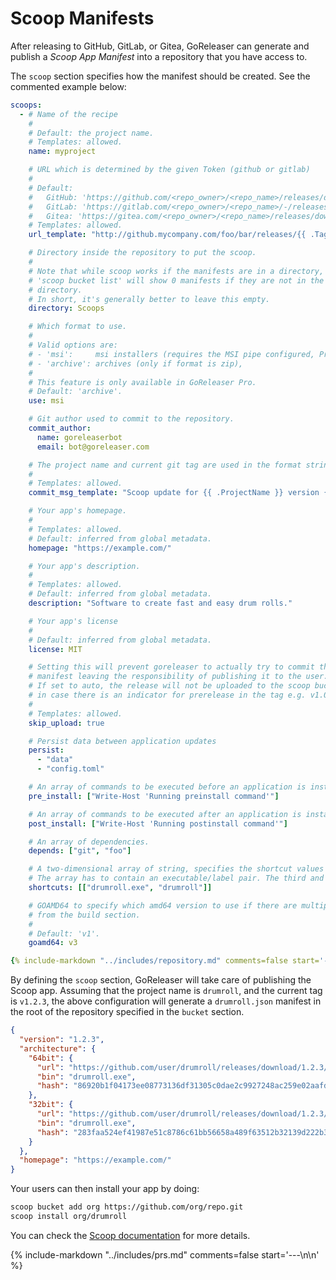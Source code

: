 # Scoop Manifests

After releasing to GitHub, GitLab, or Gitea, GoReleaser can generate and publish a
_Scoop App Manifest_ into a repository that you have access to.

The `scoop` section specifies how the manifest should be created. See the
commented example below:

```yaml title=".goreleaser.yaml"
scoops:
  - # Name of the recipe
    #
    # Default: the project name.
    # Templates: allowed.
    name: myproject

    # URL which is determined by the given Token (github or gitlab)
    #
    # Default:
    #   GitHub: 'https://github.com/<repo_owner>/<repo_name>/releases/download/{{ .Tag }}/{{ .ArtifactName }}'
    #   GitLab: 'https://gitlab.com/<repo_owner>/<repo_name>/-/releases/{{ .Tag }}/downloads/{{ .ArtifactName }}'
    #   Gitea: 'https://gitea.com/<repo_owner>/<repo_name>/releases/download/{{ .Tag }}/{{ .ArtifactName }}'
    # Templates: allowed.
    url_template: "http://github.mycompany.com/foo/bar/releases/{{ .Tag }}/{{ .ArtifactName }}"

    # Directory inside the repository to put the scoop.
    #
    # Note that while scoop works if the manifests are in a directory,
    # 'scoop bucket list' will show 0 manifests if they are not in the root
    # directory.
    # In short, it's generally better to leave this empty.
    directory: Scoops

    # Which format to use.
    #
    # Valid options are:
    # - 'msi':     msi installers (requires the MSI pipe configured, Pro only)
    # - 'archive': archives (only if format is zip),
    #
    # This feature is only available in GoReleaser Pro.
    # Default: 'archive'.
    use: msi

    # Git author used to commit to the repository.
    commit_author:
      name: goreleaserbot
      email: bot@goreleaser.com

    # The project name and current git tag are used in the format string.
    #
    # Templates: allowed.
    commit_msg_template: "Scoop update for {{ .ProjectName }} version {{ .Tag }}"

    # Your app's homepage.
    #
    # Templates: allowed.
    # Default: inferred from global metadata.
    homepage: "https://example.com/"

    # Your app's description.
    #
    # Templates: allowed.
    # Default: inferred from global metadata.
    description: "Software to create fast and easy drum rolls."

    # Your app's license
    #
    # Default: inferred from global metadata.
    license: MIT

    # Setting this will prevent goreleaser to actually try to commit the updated
    # manifest leaving the responsibility of publishing it to the user.
    # If set to auto, the release will not be uploaded to the scoop bucket
    # in case there is an indicator for prerelease in the tag e.g. v1.0.0-rc1
    #
    # Templates: allowed.
    skip_upload: true

    # Persist data between application updates
    persist:
      - "data"
      - "config.toml"

    # An array of commands to be executed before an application is installed.
    pre_install: ["Write-Host 'Running preinstall command'"]

    # An array of commands to be executed after an application is installed.
    post_install: ["Write-Host 'Running postinstall command'"]

    # An array of dependencies.
    depends: ["git", "foo"]

    # A two-dimensional array of string, specifies the shortcut values to make available in the startmenu.
    # The array has to contain an executable/label pair. The third and fourth element are optional.
    shortcuts: [["drumroll.exe", "drumroll"]]

    # GOAMD64 to specify which amd64 version to use if there are multiple versions
    # from the build section.
    #
    # Default: 'v1'.
    goamd64: v3

{% include-markdown "../includes/repository.md" comments=false start='---\n\n' %}
```

<!-- md:templates -->

By defining the `scoop` section, GoReleaser will take care of publishing the
Scoop app. Assuming that the project name is `drumroll`, and the current tag is
`v1.2.3`, the above configuration will generate a `drumroll.json` manifest in
the root of the repository specified in the `bucket` section.

```json
{
  "version": "1.2.3",
  "architecture": {
    "64bit": {
      "url": "https://github.com/user/drumroll/releases/download/1.2.3/drumroll_1.2.3_windows_amd64.tar.gz",
      "bin": "drumroll.exe",
      "hash": "86920b1f04173ee08773136df31305c0dae2c9927248ac259e02aafd92b6008a"
    },
    "32bit": {
      "url": "https://github.com/user/drumroll/releases/download/1.2.3/drumroll_1.2.3_windows_386.tar.gz",
      "bin": "drumroll.exe",
      "hash": "283faa524ef41987e51c8786c61bb56658a489f63512b32139d222b3ee1d18e6"
    }
  },
  "homepage": "https://example.com/"
}
```

Your users can then install your app by doing:

```sh
scoop bucket add org https://github.com/org/repo.git
scoop install org/drumroll
```

You can check the
[Scoop documentation](https://github.com/lukesampson/scoop/wiki) for more
details.

{% include-markdown "../includes/prs.md" comments=false start='---\n\n' %}
